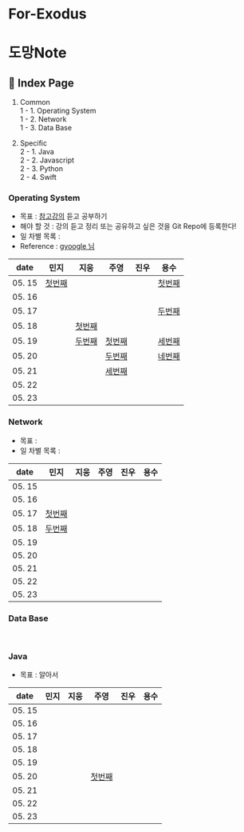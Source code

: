 # For-Exodus

# 도망Note

## 📓 Index Page
1. Common <br>
  1 - 1. Operating System <br> 
  1 - 2. Network <br>
  1 - 3. Data Base <br>
  
2. Specific <br>
  2 - 1. Java <br>
  2 - 2. Javascript <br>
  2 - 3. Python <br>
  2 - 4. Swift <br>
  
### Operating System
  - 목표 : [참고강의](https://www.inflearn.com/course/%EC%9A%B4%EC%98%81%EC%B2%B4%EC%A0%9C-%EA%B3%B5%EB%A3%A1%EC%B1%85-%EC%A0%84%EA%B3%B5%EA%B0%95%EC%9D%98#) 듣고 공부하기
  - 해야 할 것 : 강의 듣고 정리 또는 공유하고 싶은 것을 Git Repo에 등록한다!
  - 일 차별 목록 : 
  - Reference : [gyoogle 님](https://gyoogle.dev/blog/)

| date   | 민지 | 지웅 | 주영 | 진우 | 용수 |
| ------ |  ----- | ---- | ---- | ---- | ---- |
| 05. 15 |  [첫번째](https://github.com/wolframhwang/For-Exodus/blob/main/OS/1_%EB%B0%95%EB%AF%BC%EC%A7%80.md) |  |  | | [첫번째](https://github.com/wolframhwang/For-Exodus/blob/main/OS/1%EC%9D%BC%EC%B0%A8_%EA%B9%80%EC%9A%A9%EC%88%98.md) |
| 05. 16 |   |  |  | | |
| 05. 17 |   |  |  | | [두번째](https://github.com/wolframhwang/For-Exodus/blob/main/OS/2일차_김용수.md)|
| 05. 18 |   | [첫번째](https://github.com/wolframhwang/For-Exodus/blob/main/OS/Wolfram_Process.md) |  | | |
| 05. 19 |   | [두번째](https://github.com/wolframhwang/For-Exodus/blob/main/OS/Wolfram_fork.md) | [첫번째](https://github.com/wolframhwang/For-Exodus/blob/main/OS/주영_1일차.md) | | [세번째](https://github.com/wolframhwang/For-Exodus/blob/main/OS/3%EC%9D%BC%EC%B0%A8_%EA%B9%80%EC%9A%A9%EC%88%98.md)|
| 05. 20 |   |  | [두번째](https://github.com/wolframhwang/For-Exodus/blob/main/OS/주영_2일차.md) | | [네번째](https://github.com/wolframhwang/For-Exodus/blob/main/OS/4%EC%9D%BC%EC%B0%A8_%EA%B9%80%EC%9A%A9%EC%88%98.md)|
| 05. 21 |   |  | [세번째](https://github.com/wolframhwang/For-Exodus/blob/main/OS/주영_3일차.md) | | |
| 05. 22 |   |  |  | | |
| 05. 23 |   |  |  | | |


### Network
  - 목표 : 
  - 일 차별 목록 : 

| date   |   민지  |  지웅 |  주영 |  진우 |  용수 |
| ------ |  ----- | ---- | ---- | ---- | ---- |
| 05. 15 |        |      |      |      |      |
| 05. 16 |        |      |      |      |      |
| 05. 17 | [첫번째](https://github.com/wolframhwang/For-Exodus/blob/main/Network/N1_%EB%B0%95%EB%AF%BC%EC%A7%80.md)       |      |      |      |      |
| 05. 18 | [두번째](https://github.com/wolframhwang/For-Exodus/blob/main/Network/N2_%EB%B0%95%EB%AF%BC%EC%A7%80.md)       |      |      |      |      |
| 05. 19 |        |      |      |      |      |
| 05. 20 |        |      |      |      |      |
| 05. 21 |        |      |      |      |      |
| 05. 22 |        |      |      |      |      |
| 05. 23 |        |      |      |      |      |



### Data Base
<br>

### Java 
  - 목표 : 알아서 

| date   |   민지  |  지웅 |  주영 |  진우 |  용수 |
| ------ |  ----- | ---- | ---- | ---- | ---- |
| 05. 15 |        |      |      |      |      |
| 05. 16 |        |      |      |      |      |
| 05. 17 |      |      |      |      |      |
| 05. 18 |       |      |      |      |      |
| 05. 19 |        |      |      |      |      |
| 05. 20 |        |      | [첫번째](https://github.com/wolframhwang/For-Exodus/blob/main/JAVA/java_주영_첫번째.md) |      |      |
| 05. 21 |        |      |      |      |      |
| 05. 22 |        |      |      |      |      |
| 05. 23 |        |      |      |      |      |

